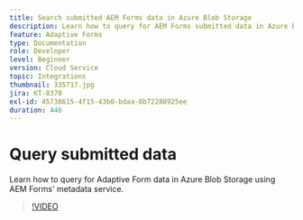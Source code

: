 ```yaml
---
title: Search submitted AEM Forms data in Azure Blob Storage
description: Learn how to query for AEM Forms submitted data in Azure Blob Storage using the form data model metadata service.
feature: Adaptive Forms
type: Documentation
role: Developer
level: Beginner
version: Cloud Service
topic: Integrations
thumbnail: 335717.jpg
jira: KT-8370
exl-id: 45738615-4f15-43b0-bdaa-8b72288925ee
duration: 446
---
```

# Query submitted data

Learn how to query for Adaptive Form data in Azure Blob Storage using AEM Forms' metadata service.

>[!VIDEO](https://video.tv.adobe.com/v/335717?quality=12&learn=on)
